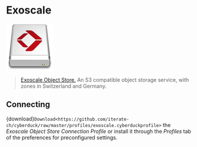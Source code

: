 Exoscale
====

![Exoscale Drive Icon](_images/exoscale.png)

> [Exoscale Object Store.](https://www.exoscale.com/object-storage/) An S3 compatible object storage service, with zones in Switzerland and Germany.

## Connecting

{download}`Download<https://github.com/iterate-ch/cyberduck/raw/master/profiles/exoscale.cyberduckprofile>` the *Exoscale Object Store Connection Profile* or install it through the *Profiles* tab of the preferences for preconfigured settings.